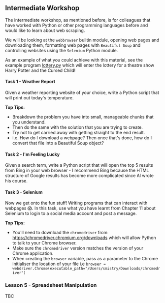 ## Intermediate Workshop
The intermediate workshop, as mentioned before, is for colleagues that have worked with Python or other programming 
languages before and would like to learn about web scraping.

We will be looking at the `webbrowser` builtin module, opening web pages and downloading them, formatting web pages with
`Beautiful Soup` and controlling websites using the `Selenium` Python module.

As an example of what you could achieve with this material, see the example program 
[lottery.py](/intermediate/lesson_1/lottery.py) which will enter the lottery for a theatre show Harry Potter and the 
Cursed Child!

#### Task 1 - Weather Report
Given a weather reporting website of your choice, write a Python script that will print out today's temperature.

**Top Tips:** 
- Breakdown the problem you have into small, manageable chunks that you understand. 
- Then do the same with the solution that you are trying to create. 
- Try not to get carried away with getting straight to the end result. 
- i.e. How do I download a webpage? Then once that's done, how do I convert that file into a Beautiful Soup object?

#### Task 2 - I'm Feeling Lucky
Given a search term, write a Python script that will open the top 5 results from Bing in your web browser - I recommend
Bing because the HTML structure of Google results has become more complicated since Al wrote his course.

#### Task 3 - Selenium
Now we get onto the fun stuff! Writing programs that can interact with webpages 😱. In this task, use what you have
learnt from Chapter 11 about Selenium to login to a social media account and post a message.

**Top Tips:**
- You'll need to download the `chromedriver` from https://chromedriver.chromium.org/downloads which will allow Python to
talk to your Chrome browser.
- Make sure the `chromedriver` version matches the version of your Chrome application.
- When creating the `browser` variable, pass as a parameter to the Chrome initialiser the location of your file i.e 
`browser = webdriver.Chrome(executable_path="/Users/smistry/Downloads/chromedriver")`

### Lesson 5 - Spreadsheet Manipulation
TBC